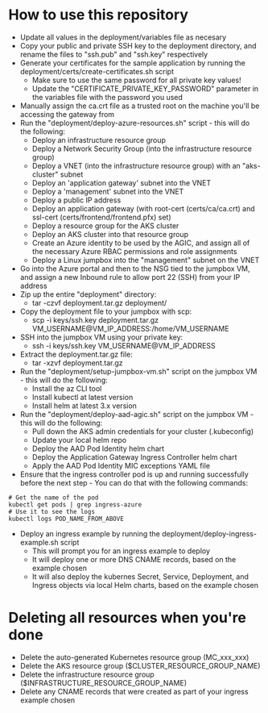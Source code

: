 # How to use this repository
- Update all values in the deployment/variables file as necesary
- Copy your public and private SSH key to the deployment directory, and rename the files to "ssh.pub" and "ssh.key" respectively
- Generate your certificates for the sample application by running the deployment/certs/create-certificates.sh script
   - Make sure to use the same password for all private key values!
   - Update the "CERTIFICATE_PRIVATE_KEY_PASSWORD" parameter in the variables file with the password you used
- Manually assign the ca.crt file as a trusted root on the machine you'll be accessing the gateway from
- Run the "deployment/deploy-azure-resources.sh" script - this will do the following:
   - Deploy an infrastructure resource group
   - Deploy a Network Security Group (into the infrastructure resource group)
   - Deploy a VNET (into the infrastructure resource group) with an "aks-cluster" subnet
   - Deploy an 'application gateway' subnet into the VNET
   - Deploy a 'management' subnet into the VNET
   - Deploy a public IP address
   - Deploy an application gateway (with root-cert (certs/ca/ca.crt) and ssl-cert (certs/frontend/frontend.pfx) set)
   - Deploy a resource group for the AKS cluster
   - Deploy an AKS cluster into that resource group
   - Create an Azure identity to be used by the AGIC, and assign all of the necessary Azure RBAC permissions and role assignments
   - Deploy a Linux jumpbox into the "management" subnet on the VNET
- Go into the Azure portal and then to the NSG tied to the jumpbox VM, and assign a new Inbound rule to allow port 22 (SSH) from your IP address
- Zip up the entire "deployment" directory:
   - tar -czvf deployment.tar.gz deployment/
- Copy the deployment file to your jumpbox with scp:
   - scp -i keys/ssh.key deployment.tar.gz VM_USERNAME@VM_IP_ADDRESS:/home/VM_USERNAME
- SSH into the jumpbox VM using your private key:
   - ssh -i keys/ssh.key VM_USERNAME@VM_IP_ADDRESS
- Extract the deployment.tar.gz file:
   - tar -xzvf deployment.tar.gz
- Run the "deployment/setup-jumpbox-vm.sh" script on the jumpbox VM - this will do the following:
   - Install the az CLI tool
   - Install kubectl at latest version
   - Install helm at latest 3.x version
- Run the "deployment/deploy-aad-agic.sh" script on the jumpbox VM - this will do the following:
   - Pull down the AKS admin credentials for your cluster (.kubeconfig)
   - Update your local helm repo
   - Deploy the AAD Pod Identity helm chart
   - Deploy the Application Gateway Ingress Controller helm chart
   - Apply the AAD Pod Identity MIC exceptions YAML file
- Ensure that the ingress controller pod is up and running successfully before the next step - You can do that with the following commands:
```
# Get the name of the pod
kubectl get pods | grep ingress-azure
# Use it to see the logs
kubectl logs POD_NAME_FROM_ABOVE
```
- Deploy an ingress example by running the deployment/deploy-ingress-example.sh script
   - This will prompt you for an ingress example to deploy
   - It will deploy one or more DNS CNAME records, based on the example chosen
   - It will also deploy the kubernes Secret, Service, Deployment, and Ingress objects via local Helm charts, based on the example chosen


# Deleting all resources when you're done
- Delete the auto-generated Kubernetes resource group (MC_xxx_xxx)
- Delete the AKS resource group ($CLUSTER_RESOURCE_GROUP_NAME)
- Delete the infrastructure resource group ($INFRASTRUCTURE_RESOURCE_GROUP_NAME)
- Delete any CNAME records that were created as part of your ingress example chosen
